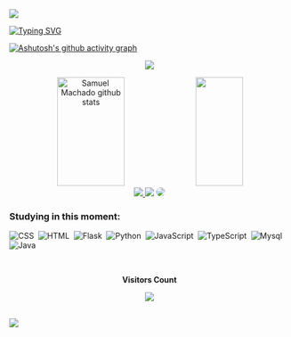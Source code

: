 <img widht=100% src="https://capsule-render.vercel.app/api?type=waving&color=8b008b&height=120&section=header"/>

[![Typing SVG](https://readme-typing-svg.herokuapp.com/?color=00ff7f&size=35&center=true&vCenter=true&width=1000&lines=HELLO,+My+name+is+Samuel+Alkmin+Machado;I'm+18+years+old;I'm+from+Brazil;I'm+Graduating+Analysis+and+Systems+Development;Be+Welcome!+:%29)](https://git.io/typing-svg)

[![Ashutosh's github activity graph](https://github-readme-activity-graph.vercel.app/graph?username=samekmd&bg_color=0d1117&color=b13583&line=b13583&point=ff9494&area=true&hide_border=true)](https://github.com/ashutosh00710/github-readme-activity-graph)


<p align="center">
  <img src="https://github-profile-trophy.vercel.app/?username=samekmd&theme=dracula&row=2&no-bg=true&column=3&margin-w=15&margin-h=15" />
</p>

<div align="center">  
  <img width="49%" height="195px" src="https://github-readme-stats.vercel.app/api?username=samekmd&show_icons=true&count_private=true&hide_border=true&title_color=ff91a4&icon_color=ff91a4&text_color=c9d1d9&bg_color=0d1117" alt="Samuel Machado github stats" /> 
  <img width="41%" height="195px" src="https://github-readme-stats.vercel.app/api/top-langs/?username=samekmd&layout=compact&hide_border=true&title_color=ff91a4&text_color=ff91a4&bg_color=0d1117" />
</div>

<div align="center"> 
<a href="https://instagram.com/samuel.amk" target="_blank"><img src="https://img.shields.io/badge/-Instagram-%23E4405F?style=for-the-badge&logo=instagram&logoColor=white"</a>
<a href = "mailto:cmp.1a.samuelalkmc@gmail.com"> <img src="https://img.shields.io/badge/-Gmail-%23333?style=for-the-badge&logo=gmail&logoColor=white" target="_blank"></a>
<a href="https://www.linkedin.com/in/samuel-alkmin-machado-52743a292" target="_blank"><img src="https://img.shields.io/badge/-LinkedIn-%230077B5?style=for-the-badge&logo=linkedin&logoColor=white" style="border-radius: 30px" target="_blank"></a> 
 </div>

 ### Studying in this moment:
 ![CSS](https://img.shields.io/badge/-CSS-0D1117?style=for-the-badge&logo=CSS3&logoColor=1572B6&labelColor=0D1117)&nbsp;
 ![HTML](https://img.shields.io/badge/-html5-0D1117?style=for-the-badge&logo=html5&logoColor=ff4500&labelColor=0D1117)&nbsp;
 ![Flask](https://img.shields.io/badge/-flask-0D1117?style=for-the-badge&logo=flask&logoColor=ffffff&labelColor=0D1117)&nbsp;
 ![Python](https://img.shields.io/badge/-python-0D1117?style=for-the-badge&logo=python&logoColor=ffff00&labelColor=0D1117)&nbsp;
 ![JavaScript](https://img.shields.io/badge/-javascript-0D1117?style=for-the-badge&logo=javascript&logoColor=ffff00&labelColor=0D1117)&nbsp;
 ![TypeScript](https://img.shields.io/badge/-typescript-0D1117?style=for-the-badge&logo=typescript&logoColor=1572B6&labelColor=0D1117)&nbsp;
 ![Mysql](https://img.shields.io/badge/-mysql-0D1117?style=for-the-badge&logo=mysql&logoColor=1572B6&labelColor=0D1117)&nbsp;
 ![Java](https://img.shields.io/badge/-Java-0D1117?style=for-the-badge&logo=Java&logoColor=1572B6&labelColor=0D1117)&nbsp;


 <div align="center">
<br><p align="centre"><b>Visitors Count</b></p>  
<p align="center"><img align="center" src="https://profile-counter.glitch.me/{samekmd}/count.svg" /></p> 
<br>
</div>

<img widht=100% src="https://capsule-render.vercel.app/api?type=waving&color=8b008b&height=120&section=footer"/>




